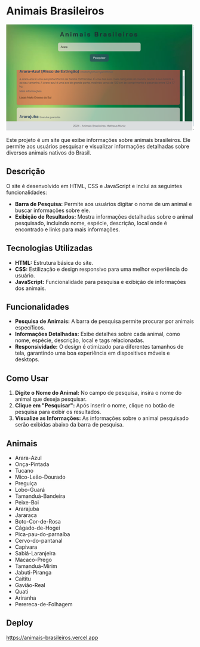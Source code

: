 # Animais Brasileiros

<img src="images/app.png" alt="Imagem do site" width="800"  />

Este projeto é um site que exibe informações sobre animais brasileiros. Ele permite aos usuários pesquisar e visualizar informações detalhadas sobre diversos animais nativos do Brasil.

## Descrição

O site é desenvolvido em HTML, CSS e JavaScript e inclui as seguintes funcionalidades:

- **Barra de Pesquisa:** Permite aos usuários digitar o nome de um animal e buscar informações sobre ele.
- **Exibição de Resultados:** Mostra informações detalhadas sobre o animal pesquisado, incluindo nome, espécie, descrição, local onde é encontrado e links para mais informações.

## Tecnologias Utilizadas

- **HTML:** Estrutura básica do site.
- **CSS:** Estilização e design responsivo para uma melhor experiência do usuário.
- **JavaScript:** Funcionalidade para pesquisa e exibição de informações dos animais.

## Funcionalidades

- **Pesquisa de Animais:** A barra de pesquisa permite procurar por animais específicos.
- **Informações Detalhadas:** Exibe detalhes sobre cada animal, como nome, espécie, descrição, local e tags relacionadas.
- **Responsividade:** O design é otimizado para diferentes tamanhos de tela, garantindo uma boa experiência em dispositivos móveis e desktops.

## Como Usar

1. **Digite o Nome do Animal:** No campo de pesquisa, insira o nome do animal que deseja pesquisar.
2. **Clique em "Pesquisar":** Após inserir o nome, clique no botão de pesquisa para exibir os resultados.
3. **Visualize as Informações:** As informações sobre o animal pesquisado serão exibidas abaixo da barra de pesquisa.

## Animais

- Arara-Azul
- Onça-Pintada
- Tucano
- Mico-Leão-Dourado
- Preguiça
- Lobo-Guará
- Tamanduá-Bandeira
- Peixe-Boi
- Ararajuba
- Jararaca
- Boto-Cor-de-Rosa
- Cágado-de-Hogei
- Pica-pau-do-parnaíba
- Cervo-do-pantanal
- Capivara
- Sabiá-Laranjeira
- Macaco-Prego
- Tamanduá-Mirim
- Jabuti-Piranga
- Caititu
- Gavião-Real
- Quati
- Ariranha
- Perereca-de-Folhagem

## Deploy
https://animais-brasileiros.vercel.app
